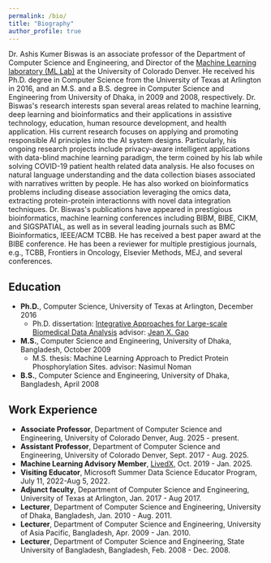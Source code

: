 ```yaml
---
permalink: /bio/
title: "Biography"
author_profile: true
---
```


Dr. Ashis Kumer Biswas is an associate professor of the Department of Computer Science and Engineering, and Director of the [Machine Learning laboratory (ML Lab)](https://ml.cse.ucdenver.edu) at the University of Colorado Denver. He received his Ph.D. degree in Computer Science from the University of Texas at Arlington in 2016, and an M.S. and a B.S. degree in Computer Science and Engineering from University of Dhaka, in 2009 and 2008, respectively. 
Dr. Biswas's research interests span several areas related to machine learning, deep learning and bioinformatics and their applications in assistive technology, education, human resource development, and health application. His current research focuses on applying and promoting responsible AI principles into the AI system designs.  Particularly, his ongoing research projects include privacy-aware intelligent applications with data-blind machine learning paradigm, the term coined by his lab while solving COVID-19 patient health related data analysis. He also focuses on natural language understanding and the data collection biases associated with narratives written by people. He has also worked on bioinformatics problems including disease association leveraging the omics data, extracting protein-protein interactionns with novel data integration techniques. Dr. Biswas's publications have appeared in prestigious bioinformatics, machine learning conferences including BIBM, BIBE, CIKM, and SIGSPATIAL, as well as in several leading journals such as BMC Bioinformatics, IEEE/ACM TCBB. He has received a best paper award at the BIBE conference. He has been a reviewer for multiple prestigious journals, e.g., TCBB, Frontiers in Oncology, Elsevier Methods, MEJ, and several conferences. 

## Education
* **Ph.D.**, Computer Science, University of Texas at Arlington, December 2016
  * Ph.D. dissertation: [Integrative Approaches for Large-scale Biomedical Data Analysis](https://rc.library.uta.edu/uta-ir/handle/10106/28381) advisor: [Jean X. Gao](https://crystal.uta.edu/~gao/)
* **M.S.**, Computer Science and Engineering, University of Dhaka, Bangladesh, October 2009
  * M.S. thesis: Machine Learning Approach to Predict Protein Phosphorylation Sites. advisor: Nasimul Noman
* **B.S.**, Computer Science and Engineering, University of Dhaka, Bangladesh, April 2008

## Work Experience
* **Associate Professor**, Department of Computer Science and Engineering, University of Colorado Denver, Aug. 2025 - present.
* **Assistant Professor**, Department of Computer Science and Engineering, University of Colorado Denver, Sept. 2017 - Aug. 2025.
* **Machine Learning Advisory Member**, [LivedX](https://livedx.com/team/), Oct. 2019 - Jan. 2025.
* **Visiting Educator**, Microsoft Summer Data Science Educator Program, July 11, 2022-Aug 5, 2022.
* **Adjunct faculty**, Department of Computer Science and Engineering, University of Texas at Arlington, Jan. 2017 - Aug 2017.
* **Lecturer**, Department of Computer Science and Engineering, University of Dhaka, Bangladesh, Jan. 2010 - Aug. 2011.
* **Lecturer**, Department of Computer Science and Engineering, University of Asia Pacific, Bangladesh, Apr. 2009 - Jan. 2010.
* **Lecturer**, Department of Computer Science and Engineering, State University of Bangladesh, Bangladesh, Feb. 2008 - Dec. 2008.
